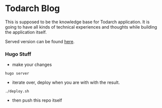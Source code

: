 # Todarch Blog

This is supposed to be the knowledge base for Todarch application. It is going
to have all kinds of technical experiences and thoughts while building the
application itself.

Served version can be found
[here](https://github.com/todarch/todarch.github.io).


### Hugo Stuff

- make your changes

```shell
hugo server
```

- iterate over, deploy when you are with with the result.

```shell
./deploy.sh
```

- then push this repo itself
